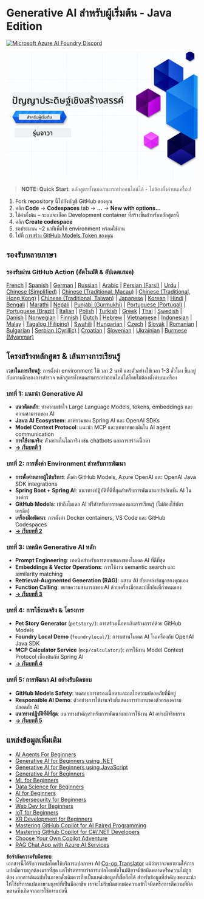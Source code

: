 <!--
CO_OP_TRANSLATOR_METADATA:
{
  "original_hash": "0f080f1f2a635610b5f6eff5a58a9590",
  "translation_date": "2025-07-25T07:47:15+00:00",
  "source_file": "README.md",
  "language_code": "th"
}
-->
# Generative AI สำหรับผู้เริ่มต้น - Java Edition
[![Microsoft Azure AI Foundry Discord](https://dcbadge.limes.pink/api/server/ByRwuEEgH4)](https://discord.com/invite/ByRwuEEgH4)

![Generative AI สำหรับผู้เริ่มต้น - Java Edition](../../translated_images/beg-genai-series.61edc4a6b2cc54284fa2d70eda26dc0ca2669e26e49655b842ea799cd6e16d2a.th.png)

> **NOTE: Quick Start**: หลักสูตรทั้งหมดสามารถทำออนไลน์ได้ - ไม่ต้องตั้งค่าบนเครื่อง!
1. Fork repository นี้ไปยังบัญชี GitHub ของคุณ
2. คลิก **Code** → **Codespaces** tab → **...** → **New with options...**
3. ใช้ค่าตั้งต้น – ระบบจะเลือก Development container ที่สร้างขึ้นสำหรับหลักสูตรนี้
4. คลิก **Create codespace**
5. รอประมาณ ~2 นาทีเพื่อให้ environment พร้อมใช้งาน
6. ไปที่ [การสร้าง GitHub Models Token ของคุณ](./02-SetupDevEnvironment/README.md#step-2-create-a-github-personal-access-token)

## รองรับหลายภาษา

### รองรับผ่าน GitHub Action (อัตโนมัติ & อัปเดตเสมอ)

[French](../fr/README.md) | [Spanish](../es/README.md) | [German](../de/README.md) | [Russian](../ru/README.md) | [Arabic](../ar/README.md) | [Persian (Farsi)](../fa/README.md) | [Urdu](../ur/README.md) | [Chinese (Simplified)](../zh/README.md) | [Chinese (Traditional, Macau)](../mo/README.md) | [Chinese (Traditional, Hong Kong)](../hk/README.md) | [Chinese (Traditional, Taiwan)](../tw/README.md) | [Japanese](../ja/README.md) | [Korean](../ko/README.md) | [Hindi](../hi/README.md) | [Bengali](../bn/README.md) | [Marathi](../mr/README.md) | [Nepali](../ne/README.md) | [Punjabi (Gurmukhi)](../pa/README.md) | [Portuguese (Portugal)](../pt/README.md) | [Portuguese (Brazil)](../br/README.md) | [Italian](../it/README.md) | [Polish](../pl/README.md) | [Turkish](../tr/README.md) | [Greek](../el/README.md) | [Thai](./README.md) | [Swedish](../sv/README.md) | [Danish](../da/README.md) | [Norwegian](../no/README.md) | [Finnish](../fi/README.md) | [Dutch](../nl/README.md) | [Hebrew](../he/README.md) | [Vietnamese](../vi/README.md) | [Indonesian](../id/README.md) | [Malay](../ms/README.md) | [Tagalog (Filipino)](../tl/README.md) | [Swahili](../sw/README.md) | [Hungarian](../hu/README.md) | [Czech](../cs/README.md) | [Slovak](../sk/README.md) | [Romanian](../ro/README.md) | [Bulgarian](../bg/README.md) | [Serbian (Cyrillic)](../sr/README.md) | [Croatian](../hr/README.md) | [Slovenian](../sl/README.md) | [Ukrainian](../uk/README.md) | [Burmese (Myanmar)](../my/README.md)

## โครงสร้างหลักสูตร & เส้นทางการเรียนรู้

**เวลาในการเรียนรู้**: การตั้งค่า environment ใช้เวลา 2 นาที และตัวอย่างใช้เวลา 1-3 ชั่วโมง ขึ้นอยู่กับความลึกของการสำรวจ หลักสูตรทั้งหมดสามารถทำออนไลน์ได้โดยไม่ต้องตั้งค่าบนเครื่อง

### **บทที่ 1: แนะนำ Generative AI**
- **แนวคิดหลัก**: ทำความเข้าใจ Large Language Models, tokens, embeddings และความสามารถของ AI
- **Java AI Ecosystem**: ภาพรวมของ Spring AI และ OpenAI SDKs
- **Model Context Protocol**: แนะนำ MCP และบทบาทของมันใน AI agent communication
- **การใช้งานจริง**: ตัวอย่างในโลกจริง เช่น chatbots และการสร้างเนื้อหา
- **[→ เริ่มบทที่ 1](./01-IntroToGenAI/README.md)**

### **บทที่ 2: การตั้งค่า Environment สำหรับการพัฒนา**
- **การตั้งค่าหลายผู้ให้บริการ**: ตั้งค่า GitHub Models, Azure OpenAI และ OpenAI Java SDK integrations
- **Spring Boot + Spring AI**: แนวทางปฏิบัติที่ดีที่สุดสำหรับการพัฒนาแอปพลิเคชัน AI ในองค์กร
- **GitHub Models**: เข้าถึงโมเดล AI ฟรีสำหรับการทดลองและการเรียนรู้ (ไม่ต้องใช้บัตรเครดิต)
- **เครื่องมือพัฒนา**: การตั้งค่า Docker containers, VS Code และ GitHub Codespaces
- **[→ เริ่มบทที่ 2](./02-SetupDevEnvironment/README.md)**

### **บทที่ 3: เทคนิค Generative AI หลัก**
- **Prompt Engineering**: เทคนิคสำหรับการตอบสนองของโมเดล AI ที่ดีที่สุด
- **Embeddings & Vector Operations**: การใช้งาน semantic search และ similarity matching
- **Retrieval-Augmented Generation (RAG)**: ผสาน AI กับแหล่งข้อมูลของคุณเอง
- **Function Calling**: ขยายความสามารถของ AI ด้วยเครื่องมือและปลั๊กอินที่กำหนดเอง
- **[→ เริ่มบทที่ 3](./03-CoreGenerativeAITechniques/README.md)**

### **บทที่ 4: การใช้งานจริง & โครงการ**
- **Pet Story Generator** (`petstory/`): การสร้างเนื้อหาเชิงสร้างสรรค์ด้วย GitHub Models
- **Foundry Local Demo** (`foundrylocal/`): การผสานโมเดล AI ในเครื่องกับ OpenAI Java SDK
- **MCP Calculator Service** (`mcp/calculator/`): การใช้งาน Model Context Protocol เบื้องต้นกับ Spring AI
- **[→ เริ่มบทที่ 4](./04-PracticalSamples/README.md)**

### **บทที่ 5: การพัฒนา AI อย่างรับผิดชอบ**
- **GitHub Models Safety**: ทดสอบการกรองเนื้อหาและกลไกความปลอดภัยที่มีอยู่
- **Responsible AI Demo**: ตัวอย่างการใช้งานจริงที่แสดงการทำงานของตัวกรองความปลอดภัย AI
- **แนวทางปฏิบัติที่ดีที่สุด**: แนวทางสำคัญสำหรับการพัฒนาและการใช้งาน AI อย่างมีจริยธรรม
- **[→ เริ่มบทที่ 5](./05-ResponsibleGenAI/README.md)**

## แหล่งข้อมูลเพิ่มเติม 

- [AI Agents For Beginners](https://github.com/microsoft/ai-agents-for-beginners)
- [Generative AI for Beginners using .NET](https://github.com/microsoft/Generative-AI-for-beginners-dotnet)
- [Generative AI for Beginners using JavaScript](https://github.com/microsoft/generative-ai-with-javascript)
- [Generative AI for Beginners](https://github.com/microsoft/generative-ai-for-beginners)
- [ML for Beginners](https://aka.ms/ml-beginners)
- [Data Science for Beginners](https://aka.ms/datascience-beginners)
- [AI for Beginners](https://aka.ms/ai-beginners)
- [Cybersecurity for Beginners](https://github.com/microsoft/Security-101)
- [Web Dev for Beginners](https://aka.ms/webdev-beginners)
- [IoT for Beginners](https://aka.ms/iot-beginners)
- [XR Development for Beginners](https://github.com/microsoft/xr-development-for-beginners)
- [Mastering GitHub Copilot for AI Paired Programming](https://aka.ms/GitHubCopilotAI)
- [Mastering GitHub Copilot for C#/.NET Developers](https://github.com/microsoft/mastering-github-copilot-for-dotnet-csharp-developers)
- [Choose Your Own Copilot Adventure](https://github.com/microsoft/CopilotAdventures)
- [RAG Chat App with Azure AI Services](https://github.com/Azure-Samples/azure-search-openai-demo-java)

**ข้อจำกัดความรับผิดชอบ**:  
เอกสารนี้ได้รับการแปลโดยใช้บริการแปลภาษา AI [Co-op Translator](https://github.com/Azure/co-op-translator) แม้ว่าเราจะพยายามให้การแปลมีความถูกต้องมากที่สุด แต่โปรดทราบว่าการแปลโดยอัตโนมัติอาจมีข้อผิดพลาดหรือความไม่ถูกต้อง เอกสารต้นฉบับในภาษาดั้งเดิมควรถือเป็นแหล่งข้อมูลที่เชื่อถือได้ สำหรับข้อมูลที่สำคัญ ขอแนะนำให้ใช้บริการแปลภาษามนุษย์ที่เป็นมืออาชีพ เราจะไม่รับผิดชอบต่อความเข้าใจผิดหรือการตีความที่ผิดพลาดซึ่งเกิดจากการใช้การแปลนี้